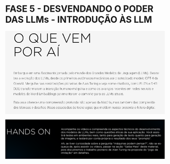 # FASE 5 - DESVENDANDO O PODER DAS LLMs - INTRODUÇÃO ÀS LLM

![img](./img/fase5_llms_1_1.png)

![img](./img/fase5_llms_1_2.png)